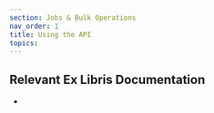 ```yaml
---
section: Jobs & Bulk Operations
nav_order: 1
title: Using the API
topics:
---
```

## Relevant Ex Libris Documentation
-
